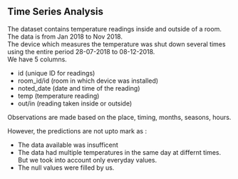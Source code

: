 ## Time Series Analysis

The dataset contains temperature readings inside and outside of a room. The data is from Jan 2018 to Nov 2018.\
The device which measures the temperature was shut down several times using the entire period 28-07-2018 to 08-12-2018.\
We have 5 columns.
- id (unique ID for readings)
- room_id/id (room in which device was installed)
- noted_date (date and time of the reading)
- temp (temperature reading)
- out/in (reading taken inside or outside)

Observations are made based on the place, timing, months, seasons, hours.

However, the predictions are not upto mark as :
- The data available was insufficent
- The data had multiple temperatures in the same day at differnt times. But we took into account only everyday values.
- The null values were filled by us.
